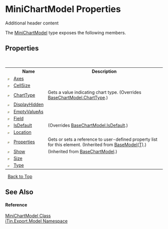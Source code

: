# MiniChartModel Properties
Additional header content 

The <a href="T_iTin_Export_Model_MiniChartModel">MiniChartModel</a> type exposes the following members.


## Properties
&nbsp;<table><tr><th></th><th>Name</th><th>Description</th></tr><tr><td>![Public property](media/pubproperty.gif "Public property")</td><td><a href="P_iTin_Export_Model_MiniChartModel_Axes">Axes</a></td><td /></tr><tr><td>![Public property](media/pubproperty.gif "Public property")</td><td><a href="P_iTin_Export_Model_MiniChartModel_CellSize">CellSize</a></td><td /></tr><tr><td>![Public property](media/pubproperty.gif "Public property")</td><td><a href="P_iTin_Export_Model_MiniChartModel_ChartType">ChartType</a></td><td>
Gets a value indicating chart type.
 (Overrides <a href="P_iTin_Export_Model_BaseChartModel_ChartType">BaseChartModel.ChartType</a>.)</td></tr><tr><td>![Public property](media/pubproperty.gif "Public property")</td><td><a href="P_iTin_Export_Model_MiniChartModel_DisplayHidden">DisplayHidden</a></td><td /></tr><tr><td>![Public property](media/pubproperty.gif "Public property")</td><td><a href="P_iTin_Export_Model_MiniChartModel_EmptyValueAs">EmptyValueAs</a></td><td /></tr><tr><td>![Public property](media/pubproperty.gif "Public property")</td><td><a href="P_iTin_Export_Model_MiniChartModel_Field">Field</a></td><td /></tr><tr><td>![Public property](media/pubproperty.gif "Public property")</td><td><a href="P_iTin_Export_Model_MiniChartModel_IsDefault">IsDefault</a></td><td> (Overrides <a href="P_iTin_Export_Model_BaseChartModel_IsDefault">BaseChartModel.IsDefault</a>.)</td></tr><tr><td>![Public property](media/pubproperty.gif "Public property")</td><td><a href="P_iTin_Export_Model_MiniChartModel_Location">Location</a></td><td /></tr><tr><td>![Public property](media/pubproperty.gif "Public property")</td><td><a href="P_iTin_Export_Model_BaseModel_1_Properties">Properties</a></td><td>
Gets or sets a reference to user-defined property list for this element.
 (Inherited from <a href="T_iTin_Export_Model_BaseModel_1">BaseModel(T)</a>.)</td></tr><tr><td>![Public property](media/pubproperty.gif "Public property")</td><td><a href="P_iTin_Export_Model_BaseChartModel_Show">Show</a></td><td> (Inherited from <a href="T_iTin_Export_Model_BaseChartModel">BaseChartModel</a>.)</td></tr><tr><td>![Public property](media/pubproperty.gif "Public property")</td><td><a href="P_iTin_Export_Model_MiniChartModel_Size">Size</a></td><td /></tr><tr><td>![Public property](media/pubproperty.gif "Public property")</td><td><a href="P_iTin_Export_Model_MiniChartModel_Type">Type</a></td><td /></tr></table>&nbsp;
<a href="#minichartmodel-properties">Back to Top</a>

## See Also


#### Reference
<a href="T_iTin_Export_Model_MiniChartModel">MiniChartModel Class</a><br /><a href="N_iTin_Export_Model">iTin.Export.Model Namespace</a><br />